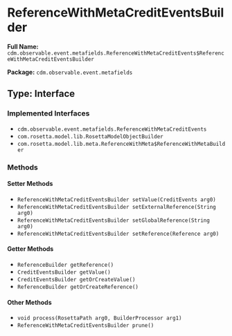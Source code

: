 # ReferenceWithMetaCreditEventsBuilder

**Full Name:** `cdm.observable.event.metafields.ReferenceWithMetaCreditEvents$ReferenceWithMetaCreditEventsBuilder`

**Package:** `cdm.observable.event.metafields`

## Type: Interface

### Implemented Interfaces

- `cdm.observable.event.metafields.ReferenceWithMetaCreditEvents`
- `com.rosetta.model.lib.RosettaModelObjectBuilder`
- `com.rosetta.model.lib.meta.ReferenceWithMeta$ReferenceWithMetaBuilder`

### Methods

#### Setter Methods

- `ReferenceWithMetaCreditEventsBuilder setValue(CreditEvents arg0)`
- `ReferenceWithMetaCreditEventsBuilder setExternalReference(String arg0)`
- `ReferenceWithMetaCreditEventsBuilder setGlobalReference(String arg0)`
- `ReferenceWithMetaCreditEventsBuilder setReference(Reference arg0)`

#### Getter Methods

- `ReferenceBuilder getReference()`
- `CreditEventsBuilder getValue()`
- `CreditEventsBuilder getOrCreateValue()`
- `ReferenceBuilder getOrCreateReference()`

#### Other Methods

- `void process(RosettaPath arg0, BuilderProcessor arg1)`
- `ReferenceWithMetaCreditEventsBuilder prune()`

